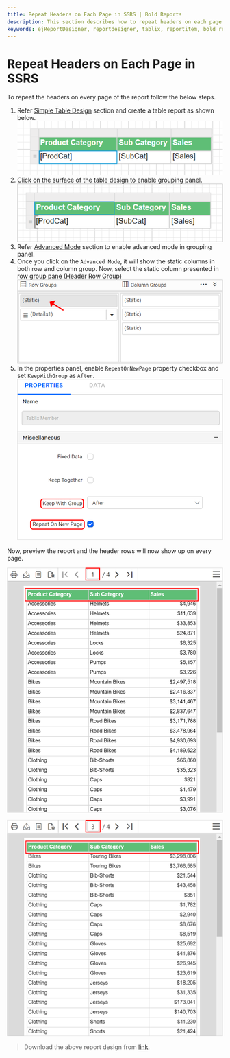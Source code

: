 ```yaml
---
title: Repeat Headers on Each Page in SSRS | Bold Reports
description: This section describes how to repeat headers on each page of SSRS report in the Bold Report Designer
keywords: ejReportDesigner, reportdesigner, tablix, reportitem, bold reports, documentation, help, ej, user guide, demo, samples, bold reports, bold reporting, repeat headers
---
```


# Repeat Headers on Each Page in SSRS

To repeat the headers on every page of the report follow the below steps.

1. Refer [Simple Table Design](./../../../report-items/tablix/design-ssrs-rdl-report-using-table/) section and create a table report as shown below.
![Open group menu](/static/assets/on-premise/images/report-designer/report-items/tablix-repeat-headers/simple-table-design.png)
2. Click on the surface of the table design to enable grouping panel.
![Open group menu](/static/assets/on-premise/images/report-designer/report-items/tablix-repeat-headers/enable-grouping-panel.png)
3. Refer [Advanced Mode](./../../../report-items/tablix/grouping-panel/#advanced-mode) section to enable advanced mode in grouping panel.
4. Once you click on the `Advanced Mode`, it will show the static columns in both row and column group. Now, select the static column presented in row group pane (Header Row Group)
![Open group menu](/static/assets/on-premise/images/report-designer/report-items/tablix-repeat-headers/select-static-group.png)
5. In the properties panel, enable `RepeatOnNewPage` property checkbox and set `KeepWithGroup` as `After`.
![Open group menu](/static/assets/on-premise/images/report-designer/report-items/tablix-repeat-headers/set-repeat-header-properties.png)

Now, preview the report and the header rows will now show up on every page.

![Open group menu](/static/assets/on-premise/images/report-designer/report-items/tablix-repeat-headers/report-preview-first-page.png)

![Open group menu](/static/assets/on-premise/images/report-designer/report-items/tablix-repeat-headers/report-preview-last-page.png)

> Download the above report design from [link](https://github.com/boldreports/resources/tree/master/docs/report-designer/tablix/repeat-headers-on-each-page-in-ssrs.rdl).